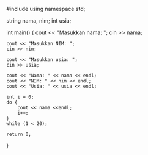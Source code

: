 #include <iostream>
using namespace std;

string nama, nim;
int usia;

int main()
{
    cout << "Masukkan nama: ";
    cin >> nama;

    cout << "Masukkan NIM: ";
    cin >> nim;

    cout << "Masukkan usia: ";
    cin >> usia;

    cout << "Nama: " << nama << endl;
    cout << "NIM: " << nim << endl;
    cout << "Usia: " << usia << endl;

    int i = 0;
    do {
        cout << nama <<endl;
        i++;
    }
    while (1 < 20);

    return 0;
}
